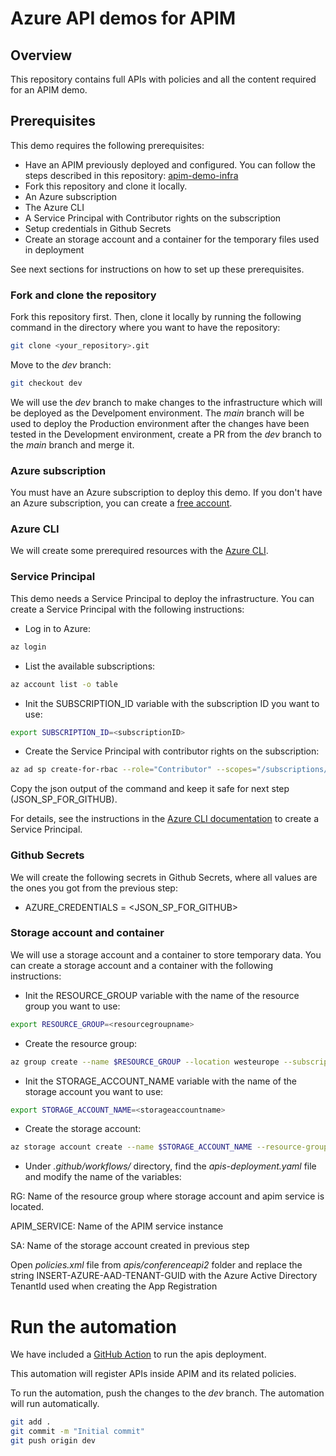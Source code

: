 # Azure API demos for APIM

## Overview

This repository contains full APIs with policies and all the content required for an APIM demo.


## Prerequisites

This demo requires the following prerequisites:
- Have an APIM previously deployed and configured. You can follow the steps described in this repository: [apim-demo-infra](https://github.com/dsanchor/apim-demo-infra)
- Fork this repository and clone it locally. 
- An Azure subscription
- The Azure CLI
- A Service Principal with Contributor rights on the subscription
- Setup credentials in Github Secrets
- Create an storage account and a container for the temporary files used in deployment

See next sections for instructions on how to set up these prerequisites.

### Fork and clone the repository

Fork this repository first. 
Then, clone it locally by running the following command in the directory where you want to have the repository:

```bash
git clone <your_repository>.git
```

Move to the *dev* branch:

```bash
git checkout dev
```

We will use the *dev* branch to make changes to the infrastructure which will be deployed as the Develpoment environment. The *main* branch will be used to deploy the Production environment after the changes have been tested in the Development environment, create a PR from the *dev* branch to the *main* branch and merge it.


### Azure subscription

You must have an Azure subscription to deploy this demo. If you don't have an Azure subscription, you can create a [free account](https://azure.microsoft.com/free).

### Azure CLI

We will create some prerequired resources with the [Azure CLI](https://docs.microsoft.com/cli/azure/install-azure-cli). 

### Service Principal

This demo needs a Service Principal to deploy the infrastructure. You can create a Service Principal with the following instructions:

- Log in to Azure:

```bash
az login
```

- List the available subscriptions:

```bash
az account list -o table
```

- Init the SUBSCRIPTION_ID variable with the subscription ID you want to use:

```bash
export SUBSCRIPTION_ID=<subscriptionID>
```

- Create the Service Principal with contributor rights on the subscription:
    
```bash
az ad sp create-for-rbac --role="Contributor" --scopes="/subscriptions/$SUBSCRIPTION_ID" --sdk-auth
```

Copy the json output of the command and keep it safe for next step (JSON_SP_FOR_GITHUB).

For details, see the instructions in the [Azure CLI documentation](https://docs.microsoft.com/en-us/cli/azure/create-an-azure-service-principal-azure-cli?view=azure-cli-latest) to create a Service Principal.

### Github Secrets

We will create the following secrets in Github Secrets, where all values are the ones you got from the previous step:

- AZURE_CREDENTIALS = <JSON_SP_FOR_GITHUB>

### Storage account and container

We will use a storage account and a container to store temporary data. You can create a storage account and a container with the following instructions:

- Init the RESOURCE_GROUP variable with the name of the resource group you want to use:

```bash
export RESOURCE_GROUP=<resourcegroupname>
```

- Create the resource group:

```bash
az group create --name $RESOURCE_GROUP --location westeurope --subscription $SUBSCRIPTION_ID
```

- Init the STORAGE_ACCOUNT_NAME variable with the name of the storage account you want to use:

```bash
export STORAGE_ACCOUNT_NAME=<storageaccountname>
```

- Create the storage account:

```bash
az storage account create --name $STORAGE_ACCOUNT_NAME --resource-group $RESOURCE_GROUP --location westeurope --sku Standard_LRS --subscription $SUBSCRIPTION_ID
```

- Under *.github/workflows/* directory, find the *apis-deployment.yaml* file and modify the name of the variables:


RG: Name of the resource group where storage account and apim service is located.

APIM_SERVICE: Name of the APIM service instance

SA: Name of the storage account created in previous step

Open *policies.xml* file from *apis/conferenceapi2* folder and replace the string INSERT-AZURE-AAD-TENANT-GUID with the Azure Active Directory TenantId used when creating the App Registration 

# Run the automation

We have included a [GitHub Action](.github/workflows/apis-deployment.yaml) to run the apis deployment.

This automation will register APIs inside APIM and its related policies.

To run the automation, push the changes to the *dev* branch. The automation will run automatically.

```bash	
git add .
git commit -m "Initial commit"
git push origin dev
```

